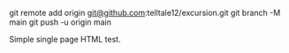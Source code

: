 git remote add origin git@github.com:telltale12/excursion.git
git branch -M main
git push -u origin main

Simple single page HTML test.
